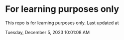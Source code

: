 # For learning purposes only
This repo is for learning purposes only.
Last updated at

Tuesday, December 5, 2023 10:01:08 AM

